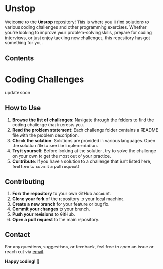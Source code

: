 # Unstop

Welcome to the **Unstop** repository! This is where you'll find solutions to various coding challenges and other programming exercises. Whether you're looking to improve your problem-solving skills, prepare for coding interviews, or just enjoy tackling new challenges, this repository has got something for you.

## Contents

# Coding Challenges
update soon



 
## How to Use

1. **Browse the list of challenges**: Navigate through the folders to find the coding challenge that interests you.
2. **Read the problem statement**: Each challenge folder contains a README file with the problem description.
3. **Check the solution**: Solutions are provided in various languages. Open the solution file to see the implementation.
4. **Try it yourself**: Before looking at the solution, try to solve the challenge on your own to get the most out of your practice.
5. **Contribute**: If you have a solution to a challenge that isn’t listed here, feel free to submit a pull request!

## Contributing

1. **Fork the repository** to your own GitHub account.
2. **Clone your fork** of the repository to your local machine.
3. **Create a new branch** for your feature or bug fix.
4. **Commit your changes** to your branch.
5. **Push your revisions** to GitHub.
6. **Open a pull request** to the main repository.

## Contact

For any questions, suggestions, or feedback, feel free to open an issue or reach out via [email](mailto:adityakumar.mishra3566@gmail.com).

**Happy coding!** 🚀
